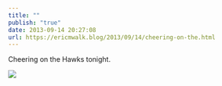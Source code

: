 ```yaml
---
title: ""
publish: "true"
date: 2013-09-14 20:27:08
url: https://ericmwalk.blog/2013/09/14/cheering-on-the.html
---
```


Cheering on the Hawks tonight.

![](https://ericmwalk.blog/uploads/2022/6c71c063b2.jpg)